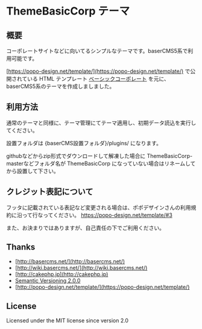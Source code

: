 # ThemeBasicCorp テーマ

## 概要

コーポレートサイトなどに向いてるシンプルなテーマです。baserCMS5系で利用可能です。

[https://popo-design.net/template/](https://popo-design.net/template/) で公開されている HTML テンプレート
[ベーシックコーポレート](https://popo-design.net/template/#1) を元に、baserCMS5系のテーマを作成しましました。

## 利用方法

通常のテーマと同様に、テーマ管理にてテーマ適用し、初期データ読込を実行してください。

設置フォルダは
{baserCMS設置フォルダ}/plugins/
になります。

githubなどからzip形式でダウンロードして解凍した場合に ThemeBasicCorp-masterなどフォルダ名が ThemeBasicCorp になっていない場合はリネームしてから設置して下さい。

## クレジット表記について

フッタに記載されている表記など変更される場合は、ポポデザインさんの利用規約に沿って行なってください。
https://popo-design.net/template/#3

また、お決まりではありますが、自己責任の下でご利用ください。


## Thanks

-   [http://basercms.net/](http://basercms.net/)
-   [http://wiki.basercms.net/](http://wiki.basercms.net/)
-   [http://cakephp.jp](http://cakephp.jp)
-   [Semantic Versioning 2.0.0](http://semver.org/lang/ja/)
-   [http://popo-design.net/template/](https://popo-design.net/template/)

License
-------

Licensed under the MIT license since version 2.0
